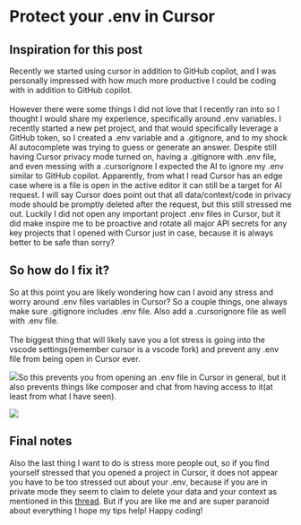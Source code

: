 # Protect your .env in Cursor

## Inspiration for this post

Recently we started using cursor in addition to GitHub copilot, and I was personally impressed with how much more productive I could be coding with in addition to GitHub copilot.\
\
However there were some things I did not love that I recently ran into so I thought I would share my experience, specifically around .env variables. I recently started a new pet project, and that would specifically leverage a GitHub token, so I created a .env variable and a .gitignore, and to my shock AI autocomplete was trying to guess or generate an answer. Despite still having Cursor privacy mode turned on, having a .gitignore with .env file, and even messing with a .cursorignore I expected the AI to ignore my .env similar to GitHub copilot. Apparently, from what I read Cursor has an edge case where is a file is open in the active editor it can still be a target for AI request. I will say Cursor does point out that all data/context/code in privacy mode should be promptly deleted after the request, but this still stressed me out. Luckily I did not open any important project .env files in Cursor, but it did make inspire me to be proactive and rotate all major API secrets for any key projects that I opened with Cursor just in case, because it is always better to be safe than sorry?

## So how do I fix it?

So at this point you are likely wondering how can I avoid any stress and worry around .env files variables in Cursor? So a couple things, one always make sure .gitignore includes .env file. Also add a .cursorignore file as well with .env file.\
\
The biggest thing that will likely save you a lot stress is going into the vscode settings(remember cursor is a vscode fork) and prevent any .env file from being open in Cursor ever.

![](/img/cursorfix.png)So this prevents you from opening an .env file in Cursor in general, but it also prevents things like composer and chat from having access to it(at least from what I have seen).

![](/img/composer.png)

## Final notes

Also the last thing I want to do is stress more people out, so if you find yourself stressed that you opened a project in Cursor, it does not appear you have to be too stressed out about your .env, because if you are in private mode they seem to claim to delete your data and your context as mentioned in this [thread](https://forum.cursor.com/t/are-environment-variables-used-for-cursor-training/12855/5). But if you are like me and are super paranoid about everything I hope my tips help! Happy coding!
